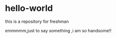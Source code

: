 # hello-world
this is a repository for freshman

emmmmm,just to say something ,i am so handsome!!


